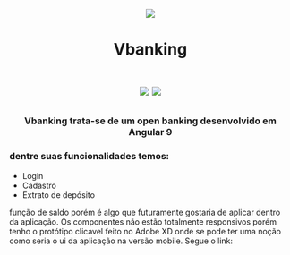 <p align="center">
  <img src="https://logopond.com/logos/70d621242e939dfcdb2b9bdc562c7f23.png"/>
</p>
<h1 align="center">Vbanking<h1>
<p align="center">
  <img src="https://i.imgur.com/c8RPFES.jpg"/>
  <img src="https://i.imgur.com/osPKa4U.jpg"/>
</p>
<h3 align="center">
  Vbanking trata-se de um open banking desenvolvido em Angular 9
</h3>
<h3>
  dentre suas funcionalidades temos:
</h3>
<ul>
  <li>Login</li>
  <li>Cadastro</li>
  <li>Extrato de depósito</li>
</ul>
<span>função de saldo porém é algo que futuramente gostaria de aplicar dentro da aplicação. Os componentes não estão totalmente responsivos porém tenho o protótipo clicavel feito no Adobe XD onde se pode ter uma noção como seria o ui da aplicação na versão mobile. Segue o link:</span>
